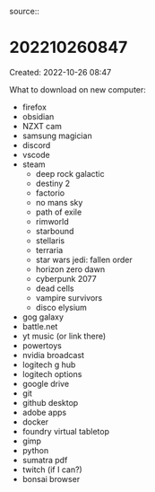 source::

# 202210260847
Created: 2022-10-26 08:47

What to download on new computer:
- firefox
- obsidian
- NZXT cam
- samsung magician
- discord
- vscode
- steam
	- deep rock galactic
	- destiny 2
	- factorio
	- no mans sky
	- path of exile
	- rimworld
	- starbound
	- stellaris
	- terraria
	- star wars jedi: fallen order
	- horizon zero dawn
	- cyberpunk 2077
	- dead cells
	- vampire survivors
	- disco elysium
- gog galaxy
- battle.net
- yt music (or link there)
- powertoys
- nvidia broadcast
- logitech g hub
- logitech options
- google drive
- git
- github desktop
- adobe apps
- docker
- foundry virtual tabletop
- gimp
- python
- sumatra pdf
- twitch (if I can?)
- bonsai browser